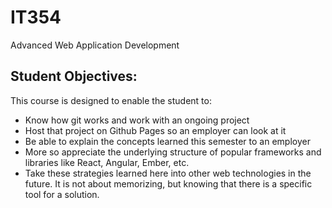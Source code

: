 # IT354
Advanced Web Application Development

## Student Objectives:
This course is designed to enable the student to:
* Know how git works and work with an ongoing project
* Host that project on Github Pages so an employer can look at it
* Be able to explain the concepts learned this semester to an employer
* More so appreciate the underlying structure of popular frameworks and libraries like React, Angular, Ember, etc.
* Take these strategies learned here into other web technologies in the future. It is not about memorizing, but knowing that there is a specific tool for a solution.
